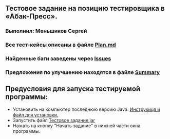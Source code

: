 ## Тестовое задание на позицию тестировщика в «Абак-Пресс». 
### Выполнил: Меньшиков Сергей  

### Все тест-кейсы описаны в файле [Plan.md](https://github.com/SeniorTe/TestTask/blob/main/Plan.md)

### Найденные баги заведены через [Issues](https://github.com/SeniorTe/TestTask/issues)

### Предложения по улучшению находятся в файле [Summary](https://github.com/SeniorTe/TestTask/blob/main/Summary.md)

## Предусловия для запуска тестируемой программы: 
- Установить на компьютер последнюю версию Java. [Инструкиця и файл для установки.](https://www.java.com/ru/download/manual.jsp)
- Запустить файл [Тестовое задание.jar](https://github.com/SeniorTe/TestTask/blob/main/%D0%A2%D0%B5%D1%81%D1%82%D0%BE%D0%B2%D0%BE%D0%B5%20%D0%B7%D0%B0%D0%B4%D0%B0%D0%BD%D0%B8%D0%B5.jar)
- Нажать на кнопку "Начать задание" в нижней части окна программы. 
